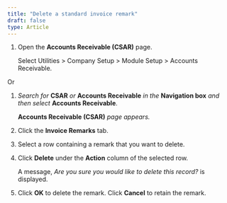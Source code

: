 ```yaml
---
title: "Delete a standard invoice remark"
draft: false
type: Article
---
```


1.  Open the **Accounts Receivable (CSAR)** page.

    Select Utilities > Company Setup > Module Setup > Accounts Receivable.

Or

1.  *Search for* **CSAR** *or* **Accounts Receivable** *in the* **Navigation box** *and then select* **Accounts Receivable**.

    **Accounts Receivable (CSAR)** *page appears.*

2.  Click the **Invoice Remarks** tab.
3.  Select a row containing a remark that you want to delete.
4.  Click **Delete** under the **Action** column of the selected row.

    A message, *Are you sure you would like to delete this record?* is displayed.

5.  Click **OK** to delete the remark. Click **Cancel** to retain the remark.